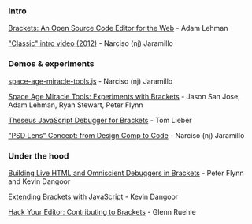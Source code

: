 ### Intro

[Brackets: An Open Source Code Editor for the Web](http://tv.adobe.com/watch/max-2013/brackets-an-open-source-code-editor-for-the-web/) - Adam Lehman

["Classic" intro video (2012)](http://www.youtube.com/watch?v=rvo3Mv1Z4qU) - Narciso (nj) Jaramillo

### Demos & experiments

[space-age-miracle-tools.js](http://t.co/QOjDEl7vTy) - Narciso (nj) Jaramillo

[Space Age Miracle Tools: Experiments with Brackets](http://tv.adobe.com/watch/max-2013/space-age-miracle-tools-experiments-with-brackets/) - Jason San Jose, Adam Lehman, Ryan Stewart, Peter Flynn

[Theseus JavaScript Debugger for Brackets](http://www.youtube.com/watch?v=T6d5C3rLeFY) - Tom Lieber

["PSD Lens" Concept: from Design Comp to Code](http://www.youtube.com/watch?v=xAP8CSMEwZ8) - Narciso (nj) Jaramillo

### Under the hood

[Building Live HTML and Omniscient Debuggers in Brackets](http://www.youtube.com/watch?v=Axpi1_OVSdo) - Peter Flynn and Kevin Dangoor

[Extending Brackets with JavaScript](http://tv.adobe.com/watch/max-2013/extending-brackets-with-javascript/) - Kevin Dangoor

[Hack Your Editor: Contributing to Brackets](http://tv.adobe.com/watch/max-2013/hack-your-editor-contributing-to-brackets/) - Glenn Ruehle